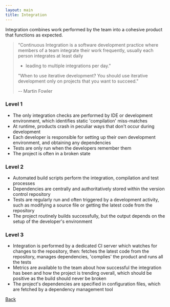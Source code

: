 ```yaml
---
layout: main
title: Integration
---
```

Integration combines work performed by the team into a cohesive product that functions as expected. 


>"Continuous Integration is a software development practice where members of a
>team integrate their work frequently, usually each person integrates at least daily
>- leading to multiple integrations per day."
>
>
>"When to use iterative development? You should use iterative development only
>on projects that you want to succeed."
>
>-- Martin Fowler


### Level 1
 - The only integration checks are performed by IDE or development environment, which identifies static 'compilation' miss-matches
 - At runtime, products crash in peculiar ways that don't occur during development
 - Each developer is responsible for setting up their own development environment, and obtaining any dependencies
 - Tests are only run when the developers remember them
 - The project is often in a broken state

### Level 2
 - Automated build scripts perform the integration, compilation and test processes
 - Dependencies are centrally and authoritatively stored within the version control repository
 - Tests are regularly run and often triggered by a development activity, such as modifying a source file or getting the latest code from the repository
 - The project routinely builds successfully, but the output depends on the setup of the developer's environment

### Level 3
 - Integration is performed by a dedicated CI server which watches for changes to the repository, then: fetches the latest code from the repository, manages dependencies, 'complies' the product and runs all the tests
 - Metrics are available to the team about how successful the integration has been and how the project is trending overall, which should be positive as the build should never be broken
 - The project's dependencies are specified in configuration files, which are fetched by a dependency management tool






[Back]({{site.baseurl}}/)
